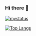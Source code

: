 ### Hi there 👋

[![mystatus](https://github-readme-stats.vercel.app/api?username=ms0481150)]()


[![Top Langs](https://github-readme-stats.vercel.app/api/top-langs/?username=ms0481150&layout=compact)](https://github.com/anuraghazra/github-readme-stats)



<!--
**ms0481150/ms0481150** is a ✨ _special_ ✨ repository because its `README.md` (this file) appears on your GitHub profile.

Here are some ideas to get you started:

- 🔭 I’m currently working on ...
- 🌱 I’m currently learning ...
- 👯 I’m looking to collaborate on ...
- 🤔 I’m looking for help with ...
- 💬 Ask me about ...
- 📫 How to reach me: ...
- 😄 Pronouns: ...
- ⚡ Fun fact: ...
-->
